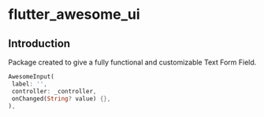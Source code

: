 # flutter_awesome_ui

## Introduction
Package created to give a fully functional and customizable Text Form Field.


```dart
AwesomeInput(
 label: '',
 controller: _controller,
 onChanged(String? value) {},
),
```

<!-- That will generate this:

![enter image description here](http://g.recordit.co/QYABeKPzNR.gif) -->


